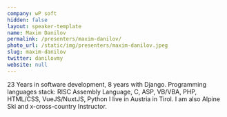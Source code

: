 ```yaml
---
company: wP soft
hidden: false
layout: speaker-template
name: Maxim Danilov
permalink: /presenters/maxim-danilov/
photo_url: /static/img/presenters/maxim-danilov.jpeg
slug: maxim-danilov
twitter: danilovmy
website: null
---
```


23 Years in software development, 8 years with Django.
Programming languages stack: RISC Assembly Language, C, ASP, VB/VBA, PHP, HTML/CSS, VueJS/NuxtJS, Python
I live in Austria in Tirol. I am also Alpine Ski and x-cross-country Instructor.
